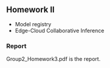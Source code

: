 ## Homework II
- Model registry
- Edge-Cloud Collaborative Inference

### Report
Group2_Homework3.pdf is the report.